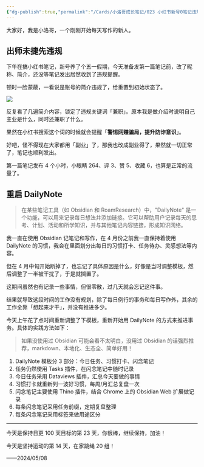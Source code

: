 ```yaml
---
{"dg-publish":true,"permalink":"/Cards/小洛哥成长笔记/023 小红书新号0笔记违规+重启DailyNote/","tags":["小洛哥成长笔记"],"noteIcon":1,"created":"2024-05-08","updated":"2024-05-08"}
---
```


大家好，我是小洛哥，一个刚刚开始每天写作的新人。

## 出师未捷先违规

下午在搞小红书笔记，新号养了个五一假期，今天准备发第一篇笔记前，改了昵称、简介，还没等笔记发出居然收到了违规提醒。

顿时一脸蒙蔽，一看说是账号的简介违规了，给重置到初始状态了。

![](http://img.xlg.life/images%2F2024%2F05%2F08%2F20240508232044-28f82d97d0e597418196cf141276c08e.png)

反复看了几遍简介内容，锁定了违规关键词「兼职」。原本我是做介绍时说明自己主业是什么，同时还兼职了什么。

果然在小红书搜索这个词的时候就会提醒「**警惕网赚骗局，提升防诈意识**」。

好吧，怪不得现在大家都用「副业」了，那我也改成副业得了，果然就一切正常了，笔记也顺利发出。

第一篇笔记发布 4 个小时，小眼睛 264、评 3、赞 5、收藏 6，也算是正常的流量了。

## 重启 DailyNote
> 在某些笔记工具（如 Obsidian 和 RoamResearch）中，"DailyNote" 是一个功能，可以用来记录每日想法并添加链接。它可以帮助用户记录每天的思考、计划、活动和所学知识，并与其他笔记内容链接，形成知识网络。

我一直在使用 Obsidian 记笔记和写作，在 4 月份之前我一直保持着使用 DailyNote 的习惯，我会在里面划分出每日的习惯打卡、任务待办、灵感想法等内容。

但在 4 月中旬开始断掉了，也忘记了具体原因是什么，好像是当时调整模板，然后调整了一半被干扰了，于是就搁置了。

这期间虽然也有记录一些事情，但很零散，过几天就会忘记这件事。

结果就导致这段时间的工作没有规划，除了每日例行的事务和每日写作外，其余的工作全靠「想起来才干」，并没有推进多少。

今天上午花了点时间重新调整了下模板，重新开始用 DailyNote 的方式来推进事务。具体的实践方法如下：

> 如果没使用过 Obsidian 可能会看不太明白，没用过 Obsidian 的话强烈推荐，markdown、本地化、生态全、简单好用！

1. DailyNote 模板分 3 部分：今日任务、习惯打卡、闪念笔记
2. 任务仍然使用 Tasks 插件，在闪念笔记中随时记录
3. 今日任务采用 Dataviews 插件，汇总今天要做的事情
4. 习惯打卡就重新列一波好习惯，每周/月汇总复盘一次
5. 闪念笔记主要使用 Thino 插件，结合 Chrome 上的 Obsidian Web 扩展做记录
6. 每条闪念笔记采用任务前缀，定期复盘整理
7. 每条闪念笔记采用标签来做用途区分

---

今天是保持日更 100 天目标的第 23 天，你很棒，继续保持，加油！

今天是坚持运动的第 14 天，在家跳绳 20 组！

——2024/05/08